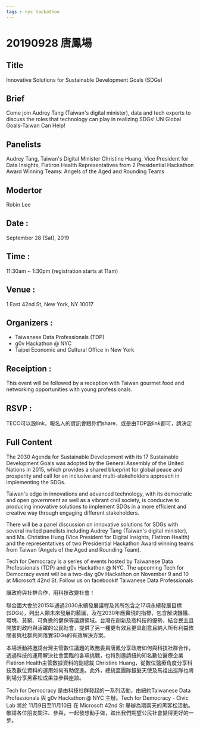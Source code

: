 ```yaml
---
tags : nyc hackathon
---
```


# 20190928 唐鳳場

## Title
Innovative Solutions for Sustainable Development Goals (SDGs)

## Brief
Come join Audrey Tang (Taiwan's digital minister), data and tech experts to discuss the roles that technology can play in realizing SDGs! UN Global Goals-Taiwan Can Help!


## Panelists 
Audrey Tang, Taiwan's Digital Minister
Christine Huang, Vice President for Data Insights, Flatiron Health
Representatives from 2 Presidential Hackathon Award Winning Teams: Angels of the Aged and Rounding Teams

## Modertor
Robin Lee

## Date : 

September 28 (Sat), 2019
## Time : 

11:30am ~ 1:30pm (registration starts at 11am)
## Venue : 

1 East 42nd St, New York, NY 10017
 
## Organizers : 
* Taiwanese Data Professionals (TDP)
* g0v Hackathon @ NYC
* Taipei Economic and Cultural Office in New York

## Receiption :
This event will be followed by a reception with Taiwan gourmet food and networking opportunities with young professionals.

## RSVP : 
TECO可以設link，報名人的資訊會跟你們share，或是由TDP設link都可，請決定
 


## Full Content
The 2030 Agenda for Sustainable Development with its 17 Sustainable Development Goals was adopted by the General Assembly of the United Nations in 2015, which provides  a shared blueprint for global peace and prosperity and call for an inclusive and multi-stakeholders approach in implementing the SDGs. 

Taiwan's edge in innovations and advanced technology, with its democratic and open government as well as a vibrant civil society, is conducive to producing innovative solutions to implement SDGs in a more efficient and creative way through engaging different stakeholders. 

There will be a panel discussion on innovative solutions for SDGs with several invited panelists including Audrey Tang (Taiwan's digital minister), and Ms. Christine Hung (Vice President for Digital Insights, Flatiron Health) and the representatives of two Presidential Hackathon Award winning teams from Taiwan (Angels of the Aged and Rounding Team). 

Tech for Democracy is a series of events hosted by Taiwanese Data Professionals (TDP) and g0v Hackathon @ NYC. The upcoming Tech for Democracy event will be a two-day g0v Hackathon on November 9 and 10 at Microsoft 42nd St. Follow us on facebook# Taiwanese Data Professionals 

讓政府與社群合作，用科技改變社會！

聯合國大會於2015年通過2030永續發展議程及其所包含之17項永續發展目標(SDGs)，列出人類未來發展的藍圖，及在2030年應實現的指標，包含解決饑餓、環境、貧窮、可負擔的健保等議題領域。台灣在創新及高科技的優勢，結合民主且開放的政府與活躍的公民社會，提供了另一種更有效且更具創意且納入所有利益攸關者與社群共同落實SDGs的有效解決方案。

本場活動將邀請台灣主管數位議題的政務委員唐鳳分享政府如何與科技社群合作，透過科技的運用解決社會面臨的各項挑戰，也特別邀請紐約知名數位醫療企業Flatiron Health主管數據資料的副總裁 Christine Huang，從數位醫療角度分享科技及數位資料的運用如何有助促進。此外，總統盃團隊銀髮天使及馬祖出巡隊也將到場分享黑客松成果並參與座談。

Tech for Democracy 是由科技社群發起的一系列活動，由紐約Taiwanese Data Professionals 與 g0v Hackathon @ NYC 主辦。Tech for Democracy - Civic Lab 將於 11月9日至11月10日 在 Microsoft 42nd St 舉辦為期兩天的黑客松活動。敬請各位朋友關注、參與，一起發想動手做，踏出我們期望公民社會變得更好的一步。

